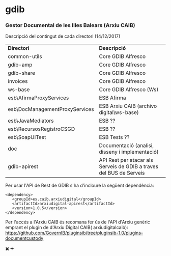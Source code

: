# gdib
### Gestor Documental de les Illes Balears (Arxiu CAIB) ###


Descripció del contingut de cada directori (14/12/2017)
<table>
  <tr><td>
    <b>Directori</b>
   </td><td>
    <b>Descripció</b>
</td></tr>

<tr><td>
common-utils </td><td>
Core GDIB Alfresco 
 </td></tr>
<tr><td>
gdib-amp </td><td>
Core GDIB Alfresco 
 </td></tr>
<tr><td>
gdib-share </td><td>
Core GDIB Alfresco 
 </td></tr>
<tr><td>
invoices </td><td>
Core GDIB Alfresco 
 </td></tr>
<tr><td>
ws-base </td><td>
Core GDIB Alfresco (Ws) 
 </td></tr>
<tr><td>
esb\AfirmaProxyServices </td><td>
ESB Afirma 
 </td></tr>
<tr><td>
esb\DocManagementProxyServices </td><td>
ESB Arxiu CAIB (archivo digital\ws-base) 
 </td></tr>
<tr><td>
esb\JavaMediators </td><td>
ESB ?? 
 </td></tr>
<tr><td>
esb\RecursosRegistroCSGD </td><td>
ESB ?? 
 </td></tr>
<tr><td>
esb\SoapUITest </td><td>
ESB Tests ?? 
 </td></tr>
<tr><td>
doc</td><td>
Documentació (analisi, disseny i implementació)
 </td></tr>
<tr><td>
gdib-apirest</td><td>
API Rest per atacar als Serveis de GDIB a traves del BUS de Serveis
  </td></tr>
  </table>
  
  
  
  Per usar l'API de Rest de GDIB s'ha d'incloure la següent dependència:
  
  
  ```
  <dependency>
     <groupId>es.caib.arxiudigital</groupId>
     <artifactId>arxiudigital-apirest</artifactId>
     <version>1.0.5</version>
  </dependency>
  ```
  
  Per l'accés a l'Arxiu CAIB és recomana fer ús de l'API d'Arxiu genèric emprant el plugin de d'Arxiu Digital CAIB( 	arxiudigitalcaib): https://github.com/GovernIB/pluginsib/tree/pluginsib-1.0/plugins-documentcustody
  
  
  :heavy_multiplication_x: :heavy_plus_sign:
